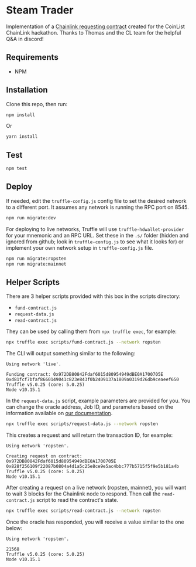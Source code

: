 # Steam Trader

Implementation of a [Chainlink requesting contract](https://docs.chain.link/docs/create-a-chainlinked-project) created for the CoinList ChainLink hackathon. Thanks to Thomas and the CL team for the helpful Q&A in discord!

## Requirements

- NPM

## Installation

Clone this repo, then run:

```bash
npm install
```

Or

```bash
yarn install
```

## Test

```bash
npm test
```

## Deploy

If needed, edit the `truffle-config.js` config file to set the desired network to a different port. It assumes any network is running the RPC port on 8545.

```bash
npm run migrate:dev
```

For deploying to live networks, Truffle will use `truffle-hdwallet-provider` for your mnemonic and an RPC URL. Set these in the `.s/` folder (hidden and ignored from github; look in `truffle-config.js` to see what it looks for) or implement your own network setup in `truffle-config.js` file.

```bash
npm run migrate:ropsten
npm run migrate:mainnet
```

## Helper Scripts

There are 3 helper scripts provided with this box in the scripts directory:

- `fund-contract.js`
- `request-data.js`
- `read-contract.js`

They can be used by calling them from `npx truffle exec`, for example:

```bash
npx truffle exec scripts/fund-contract.js --network ropsten
```

The CLI will output something similar to the following:

```
Using network 'live'.

Funding contract: 0x972DB80842Fdaf6015d80954949dBE0A1700705E
0xd81fcf7bfaf8660149041c823e843f0b2409137a1809a0319d26db9ceaeef650
Truffle v5.0.25 (core: 5.0.25)
Node v10.15.1
```

In the `request-data.js` script, example parameters are provided for you. You can change the oracle address, Job ID, and parameters based on the information available on [our documentation](https://docs.chain.link/docs/testnet-oracles).

```bash
npx truffle exec scripts/request-data.js --network ropsten
```

This creates a request and will return the transaction ID, for example:

```
Using network 'ropsten'.

Creating request on contract: 0x972DB80842Fdaf6015d80954949dBE0A1700705E
0x828f256109f22087b0804a4d1a5c25e8ce9e5ac4bbc777b5715f5f9e5b181a4b
Truffle v5.0.25 (core: 5.0.25)
Node v10.15.1
```

After creating a request on a live network (ropsten, mainnet), you will want to wait 3 blocks for the Chainlink node to respond. Then call the `read-contract.js` script to read the contract's state.

```bash
npx truffle exec scripts/read-contract.js --network ropsten
```

Once the oracle has responded, you will receive a value similar to the one below:

```
Using network 'ropsten'.

21568
Truffle v5.0.25 (core: 5.0.25)
Node v10.15.1
```
